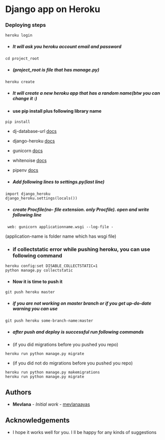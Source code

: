 # Django app on Heroku
### Deploying steps

```heroku login```
* ##### It will ask you heroku account email and password

```cd project_root``` 
* ##### (project_root is file that has manage.py)

```heroku create```
* ##### It will create a new heroku app that has a random name(btw you can change it :)


* #### use pip install plus following library name
```pip install```
    
* dj-database-url [docs]()
* django-heroku [docs]()
* gunicorn [docs]()
* whitenoise [docs]()
* pipenv [docs]()

* ##### Add following lines to settings.py(last line)

```
import django_heroku
django_heroku.settings(locals())
```
* ##### create Procfile(no- file extension. only Procfile). open and write following line
```
 web: gunicorn applicationname.wsgi --log-file - 
```
(application-name is folder name which has wsgi file)

* ### if collectstatic error while pushing heroku, you can use following command
```
heroku config:set DISABLE_COLLECTSTATIC=1
python manage.py collectstatic
```
* #### Now it is time to push it
```
git push heroku master
```
* ##### if you are not working on master branch or if you get up-do-date warning you can use
```
git push heroku some-branch-name:master
```

* ##### after push and deploy is successful run following commands
* (if you did migrations before you pushed you repo)
```
heroku run python manage.py migrate
```
* (if you did not do migrations before you pushed you repo)
```
heroku run python manage.py makemigrations
heroku run python manage.py migrate
```

## Authors

* **Mevlana** - *Initial work* - [mevlanaayas](https://github.com/mevlanaayas)

## Acknowledgements

* I hope it works well for you. I ll be happy for any kinds of suggestions